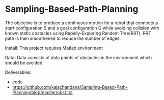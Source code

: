 # Sampling-Based-Path-Planning


The objective is to produce a continuous motion for a robot that connects a start configuration S and a goal configuration G while avoiding collision with known static obstacles using Rapidly-Exploring Random Tree(RRT). RRT path is then smoothened to reduce the number of edges.

Install: This project requires Matlab environment

Data: Data consists of data points of obstacles in the environment which should be avoided.

Deliverables:
* code
* https://github.com/kajachandana/Sampling-Based-Path-Planning/blob/master/obst.txt
